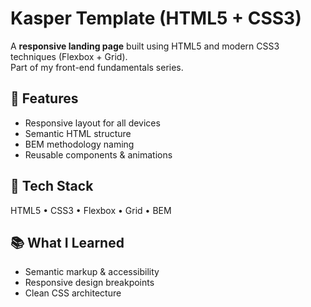 # Kasper Template (HTML5 + CSS3)

A **responsive landing page** built using HTML5 and modern CSS3 techniques (Flexbox + Grid).  
Part of my front-end fundamentals series.

## 🎨 Features
- Responsive layout for all devices  
- Semantic HTML structure  
- BEM methodology naming  
- Reusable components & animations  

## 🧰 Tech Stack
HTML5 • CSS3 • Flexbox • Grid • BEM

## 📚 What I Learned
- Semantic markup & accessibility  
- Responsive design breakpoints  
- Clean CSS architecture
